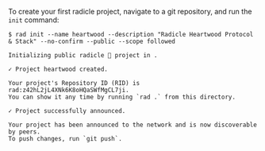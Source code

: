 
To create your first radicle project, navigate to a git repository, and run
the `init` command:

```
$ rad init --name heartwood --description "Radicle Heartwood Protocol & Stack" --no-confirm --public --scope followed

Initializing public radicle 👾 project in .

✓ Project heartwood created.

Your project's Repository ID (RID) is rad:z42hL2jL4XNk6K8oHQaSWfMgCL7ji.
You can show it any time by running `rad .` from this directory.

✓ Project successfully announced.

Your project has been announced to the network and is now discoverable by peers.
To push changes, run `git push`.
```
